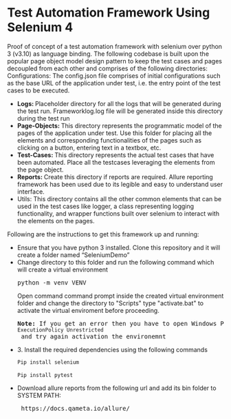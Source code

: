 # Test Automation Framework Using Selenium 4

Proof of concept of a test automation framework with selenium over python 3 (v3.10) as language binding. The following codebase is built upon the popular page object model design pattern to keep the test cases and pages decoupled from each other and comprises of the following directories:
Configurations: The config.json file comprises of initial configurations such as the base URL of the application under test, i.e. the entry point of the test cases to be executed. 
<ul>
   <li> <b> Logs: </b> Placeholder directory for all the logs that will be generated during the test run. Frameworklog.log file will be generated inside this directory during the test run </li>
   <li> <b> Page-Objects: </b> This directory represents the programmatic model of the pages of the application under test. Use this folder for placing all the elements and corresponding functionalities of the pages such as clicking on a button, entering text in a textbox, etc. </li>
   <li> <b> Test-Cases: </b> This directory represents the actual test cases that have been automated. Place all the testcases leveraging the elements from the page object. </li>     
   <li> <b> Reports: </b> Create this directory if reports are required. Allure reporting framework has been used due to its legible and easy to understand user interface. </li>
<li> </b> Utils: </b> This directory contains all the other common elements that can be used in the test cases like logger, a class representing logging functionality, and wrapper functions built over selenium to interact with the elements on the pages. </li>
</ul>
Following are the instructions to get this framework up and running: 
<ul>
   <li>	Ensure that you have python 3 installed. Clone this repository and it will create a folder named “SeleniumDemo”</li>
    <li>Change directory to this folder and run the following command which will create a virtual environment </li>
   <pre>python -m venv VENV</pre>
   Open command command prompt inside the created virtual environment folder and change the directory to "Scripts" type "activate.bat" to activate the virtual enviroment before proceeding. 
   <pre><b>Note:</b> If you get an error then you have to open Windows Powershell as an admin and set the execution policy to Unrestricted. Use the following command to do so: <code>Set-ExecutionPolicy Unrestricted </code> and try again activation the environemnt</pre>
    <li>3.	Install the required dependencies using the following commands </li>
   <pre><code>Pip install selenium </code></pre>
   <pre><code>Pip install pytest </code> </pre>
   <li> Download allure reports from the following url and add its bin folder to SYSTEM PATH: 
    <pre> https://docs.qameta.io/allure/  </li> </pre> 
</ul>
